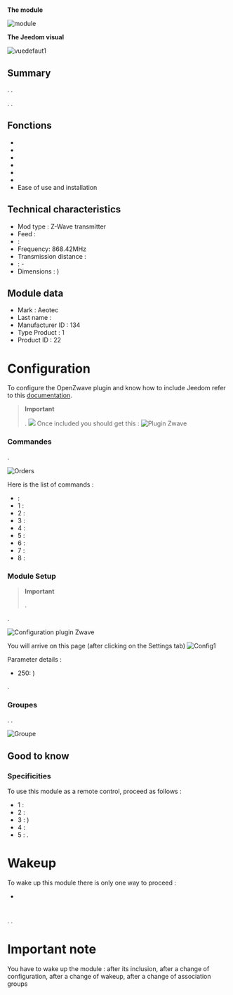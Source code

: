 # 

**The module**

![module](images/aeotec.keyfob/module.jpg)

**The Jeedom visual**

![vuedefaut1](images/aeotec.keyfob/vuedefaut1.jpg)

## Summary



. .

. .

## Fonctions

-   
-   
-   
-   
-   
-   
-   Ease of use and installation

## Technical characteristics

-   Mod type : Z-Wave transmitter
-   Feed : 
-    : 
-   Frequency: 868.42MHz
-   Transmission distance : 
-    : -
-   Dimensions : )

## Module data

-   Mark : Aeotec
-   Last name : 
-   Manufacturer ID : 134
-   Type Product : 1
-   Product ID : 22

# Configuration

To configure the OpenZwave plugin and know how to include Jeedom refer to this [documentation](https://doc.jeedom.com/en_US/plugins/automation%20protocol/openzwave/).
> **Important**
>
> .
>![](images/aeotec.keyfob/inclusion.jpg)
>Once included you should get this :
![Plugin Zwave](images/aeotec.keyfob/information.jpg)

### Commandes

.

![Orders](images/aeotec.keyfob/commandes.jpg)

Here is the list of commands :

-    : 
  - 1 : 
  - 2 : 
  - 3 : 
  - 4 : 
  - 5 : 
  - 6 : 
  - 7 : 
  - 8 : 

### Module Setup
> **Important**
>
> 
> .

.

![Configuration plugin Zwave](images/plugin/bouton_configuration.jpg)

You will arrive on this page (after clicking on the Settings tab)
![Config1](images/aeotec.keyfob/config1.jpg)

Parameter details :
-   250: )

.

### Groupes
. .

![Groupe](images/aeotec.keyfob/groupe.jpg)

## Good to know

### Specificities

To use this module as a remote control, proceed as follows :

-   1 : 
-   2 : 
-   3 : )
-   4 : 
-   5 : .

# Wakeup

To wake up this module there is only one way to proceed :

-   

# 

.
.

# Important note

You have to wake up the module : after its inclusion, after a change of configuration, after a change of wakeup, after a change of association groups
